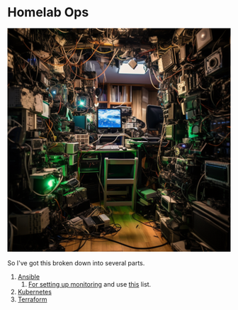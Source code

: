 # Homelab Ops

![homelab.png](./docs/images/homelab.png)


So I've got this broken down into several parts.
1. [Ansible](./ansible/)
   1. [For setting up monitoring](./ansible/playbooks/install-monitoring.yml) and use [this](./ansible/inventory/hosts) list.
2. [Kubernetes](./kubernetes/)
3. [Terraform](./terraform/)